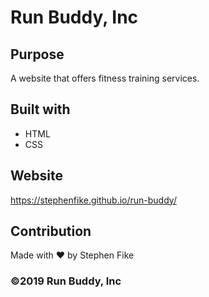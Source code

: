 # Run Buddy, Inc

## Purpose
A website that offers fitness training services.

## Built with
* HTML
* CSS

## Website
https://stephenfike.github.io/run-buddy/

## Contribution
Made with ❤️ by Stephen Fike

### ©️2019 Run Buddy, Inc 